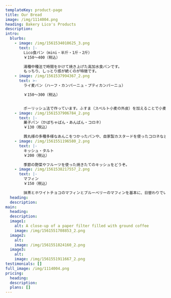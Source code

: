```yaml
---
templateKey: product-page
title: Our Bread
image: /img/1114004.png
heading: Bakery Lico's Products
description: 　
intro:
  blurbs:
    - image: /img/1561534010625_3.png
      text: |-
        Lico食パン（mini・半斤・1斤・2斤）
        ￥150～400（税込）

        湯種中種法で時間をかけて焼き上げた高加水食パンです。
        もっちり、しっとり感が続くのが特徴です。
    - image: /img/1561537994367_2.png
      text: >-
        ライ麦パン（ハーフ・カンパーニュ・プティカンパーニュ）

        ￥150～300（税込）


        ポーリッシュ法で作っています。ふすま（スペルト小麦の外皮）を加えることで小麦の香ばしい風味をしっかり楽しめ、さらに食物繊維や鉄分を多く含むので女性には特におすすめです。プティカンパーニュはライ麦と相性のよいドライフルーツやナッツを練り込んでいます。
    - image: /img/1561537906784_2.png
      text: |-
        菓子パン（かぼちゃぱん・あんぱん・コロネ）
        ￥130（税込）

        茜丸様の多種多様なあんこをつかったパンや、自家製カスタードを使ったコロネなどを中心に見た目かわいく、おいしい菓子パン作りを目指しています。
    - image: /img/1561551196580_2.png
      text: |-
        キッシュ・タルト
        ￥200（税込）

        季節の野菜やフルーツを使った焼きたてのキッシュをどうぞ。
    - image: /img/1561538217557_2.png
      text: |-
        マフィン
        ￥150（税込）

        抹茶とホワイトチョコのマフィンとブルーベリーのマフィンを基本に、日替わりでいろいろな種類のマフィンを焼いております。
  heading: 　
  description: 　
main:
  heading: 　
  description: 　
  image1:
    alt: A close-up of a paper filter filled with ground coffee
    image: /img/1561551708853_2.png
  image2:
    alt: 　
    image: /img/1561551824160_2.png
  image3:
    alt: 　
    image: /img/1561551911667_2.png
testimonials: []
full_image: /img/1114004.png
pricing:
  heading: 　
  description: 　
  plans: []
---
```


